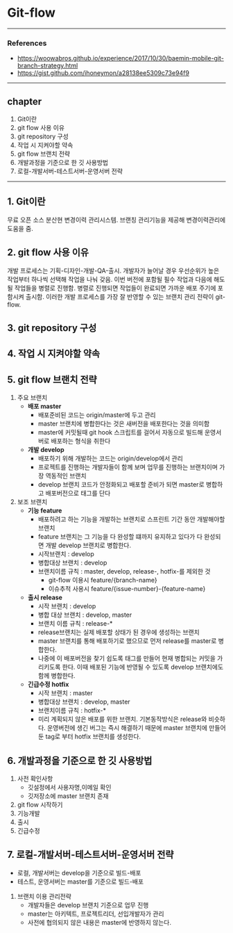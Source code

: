 # Git-flow

---

### References

- https://woowabros.github.io/experience/2017/10/30/baemin-mobile-git-branch-strategy.html
- https://gist.github.com/ihoneymon/a28138ee5309c73e94f9

---

## chapter

1. Git이란
2. git flow 사용 이유
3. git repository 구성
4. 작업 시 지켜야할 약속
5. git flow 브랜치 전략
6. 개발과정을 기준으로 한 깃 사용방법
7. 로컬-개발서버-테스트서버-운영서버 전략

---

## 1. Git이란

무료 오픈 소스 분산현 변경이력 관리시스템.
브랜칭 관리기능을 제공해 변경이력관리에 도움을 줌.

## 2. git flow 사용 이유

개발 프로세스는 기획-디자인-개발-QA-출시.
개발자가 늘어날 경우 우선순위가 높은 작업부터 하나씩 선택해 작업을 나눠 갖음.
이번 버전에 포함될 필수 작업과 다음에 해도될 작업들을 병렬로 진행함.
병렬로 진행되면 작업들이 완료되면 가까운 배포 주기에 포함시켜 출시함.
이러한 개발 프로세스를 가장 잘 반영할 수 있는 브랜치 관리 전략이 git-flow.

## 3. git repository 구성

## 4. 작업 시 지켜야할 약속

## 5. git flow 브랜치 전략

1. 주요 브랜치
   - **배포 master**
     - 배포준비된 코드는 origin/master에 두고 관리
     - master 브랜치에 병합한다는 것은 새버전을 배포한다는 것을 의미함
     - master에 커밋될때 git hook 스크립트를 걸어서 자동으로 빌드해 운영서버로 배포하는 형식을 취한다
   - **개발 develop**
     - 배포하기 위해 개발하는 코드는 origin/develop에서 관리
     - 프로젝트를 진행하는 개발자들이 함께 보며 업무를 진행하는 브랜치이며 가장 역동적인 브랜치
     - develop 브랜치 코드가 안정화되고 배포할 준비가 되면 master로 병합하고 배포버전으로 태그를 단다
2. 보조 브랜치
   - **기능 feature**
     - 배포하려고 하는 기능을 개발하는 브랜치로 스프린트 기간 동안 개발해야할 브랜치
     - feature 브랜치는 그 기능을 다 완성할 떄까지 유지하고 있다가 다 완성되면 개발 develop 브랜치로 병합한다.
     - 시작브랜치 : develop
     - 병합대상 브랜치 : develop
     - 브랜치이름 규칙 : master, develop, release-, hotfix-를 제외한 것
       - git-flow 이용시 feature/{branch-name}
       - 이슈추적 사용시 feature/{issue-number}-{feature-name}
   - **출시 release**
     - 시작 브랜치 : develop
     - 병합 대상 브랜치 : develop, master
     - 브랜치 이름 규칙 : release-\*
     - release브랜치는 실제 배포할 상태가 된 경우에 생성하는 브랜치
     - master 브랜치를 통해 배포하기로 했으므로 먼저 release를 master로 병합한다.
     - 나중에 이 배포버전을 찾기 쉽도록 태그를 만들어 현재 병합되는 커밋을 가리키도록 한다. 이때 배포된 기능에 반영될 수 있도록 develop 브랜치에도 함께 병합한다.
   - **긴급수정 hotfix**
     - 시작 브랜치 : master
     - 병합대상 브랜치 : develop, master
     - 브랜치이름 규칙 : hotfix-\*
     - 미리 계획되지 않은 배포를 위한 브랜치. 기본동작방식은 release와 비슷하다. 운영버전에 생긴 버그는 즉시 해결하기 때문에 master 브랜치에 만들어둔 tag로 부터 hotfix 브랜치를 생성한다.

## 6. 개발과정을 기준으로 한 깃 사용방법

1. 사전 확인사항
   - 깃설정에서 사용자명,이메일 확인
   - 깃저장소에 master 브랜치 존재
2. git flow 시작하기
3. 기능개발
4. 출시
5. 긴급수정

## 7. 로컬-개발서버-테스트서버-운영서버 전략

- 로컬, 개발서버는 develop을 기준으로 빌드-배포
- 테스트, 운영서버는 master를 기준으로 빌드-배포

1. 브랜치 이용 관리전략
   - 개발자들은 develop 브랜치 기준으로 업무 진행
   - master는 아키텍트, 프로젝트리더, 선입개발자가 관리
   - 사전에 협의되지 않은 내용은 master에 반영하지 않는다.
